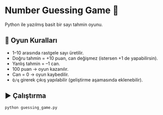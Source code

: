 # Number Guessing Game 🎲

Python ile yazılmış basit bir sayı tahmin oyunu.

## 🎯 Oyun Kuralları
- 1–10 arasında rastgele sayı üretilir.
- Doğru tahmin = +10 puan, can değişmez (istersen +1 de yapabilirsin).
- Yanlış tahmin = –1 can.
- 100 puan → oyun kazanılır.
- Can = 0 → oyun kaybedilir.
- `Q/q` girerek çıkış yapılabilir (geliştirme aşamasında eklenebilir).

## ▶️ Çalıştırma
```bash
python guessing_game.py
